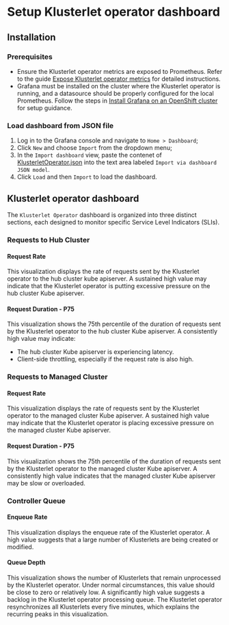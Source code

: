 # Setup Klusterlet operator dashboard

## Installation

### Prerequisites
- Ensure the Klusterlet operator metrics are exposed to Prometheus. Refer to the guide [Expose Klusterlet operator metrics](../../guide/Metrics/KlusterletOperator.md) for detailed instructions.
- Grafana must be installed on the cluster where the Klusterlet operator is running, and a datasource should be properly configured for the local Prometheus. Follow the steps in [Install Grafana on an OpenShift cluster](../InstallGrafana.md) for setup guidance.

### Load dashboard from JSON file
1. Log in to the Grafana console and navigate to `Home > Dashboard`;
2. Click `New` and choose `Import` from the dropdown menu;
3. In the `Import dashboard` view, paste the contenet of [KlusterletOperator.json](KlusterletOperator.json) into the text area labeled `Import via dashboard JSON model`.
4. Click `Load` and then `Import` to load the dashboard.

## Klusterlet operator dashboard
The `Klusterlet Operator` dashboard is organized into three distinct sections, each designed to monitor specific Service Level Indicators (SLIs).

### Requests to Hub Cluster
#### Request Rate
This visualization displays the rate of requests sent by the Klusterlet operator to the hub cluster kube apiserver. A sustained high value may indicate that the Klusterlet operator is putting excessive pressure on the hub cluster Kube apiserver.

#### Request Duration - P75
This visualization shows the 75th percentile of the duration of requests sent by the Klusterlet operator to the hub cluster Kube apiserver. A consistently high value may indicate:
- The hub cluster Kube apiserver is experiencing latency.
- Client-side throttling, especially if the request rate is also high.

### Requests to Managed Cluster
#### Request Rate
This visualization displays the rate of requests sent by the Klusterlet operator to the managed cluster Kube apiserver. A sustained high value may indicate that the Klusterlet operator is placing excessive pressure on the managed cluster Kube apiserver.

#### Request Duration - P75
This visualization shows the 75th percentile of the duration of requests sent by the Klusterlet operator to the managed cluster Kube apiserver. A consistently high value indicates that the managed cluster Kube apiserver may be slow or overloaded.

### Controller Queue
#### Enqueue Rate
This visualization displays the enqueue rate of the Klusterlet operator. A high value suggests that a large number of Klusterlets are being created or modified.

#### Queue Depth
This visualization shows the number of Klusterlets that remain unprocessed by the Klusterlet operator. Under normal circumstances, this value should be close to zero or relatively low. A significantly high value suggests a backlog in the Klusterlet operator processing queue. The Klusterlet operator resynchronizes all Klusterlets every five minutes, which explains the recurring peaks in this visualization.
